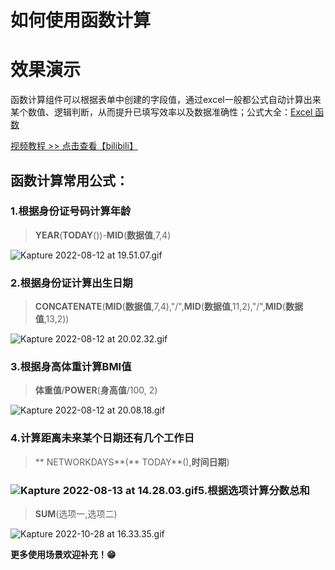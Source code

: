 # 如何使用函数计算

<a name="VGZ8m"></a>

# 效果演示

函数计算组件可以根据表单中创建的字段值，通过excel一般都公式自动计算出来某个数值、逻辑判断，从而提升已填写效率以及数据准确性；公式大全：[Excel 函数](https://support.microsoft.com/zh-cn/office/excel-%E5%87%BD%E6%95%B0-%E6%8C%89%E7%B1%BB%E5%88%AB%E5%88%97%E5%87%BA-5f91f4e9-7b42-46d2-9bd1-63f26a86c0eb)

[视频教程 >> 点击查看【bilibili】](https://player.bilibili.com/player.html?bvid=BV16B4y157EA)

## 函数计算常用公式：

<a name="g1yPh"></a>

### 1.根据身份证号码计算年龄

> **YEAR**(**TODAY**())-**MID**(**数据值**,7,4)

![Kapture 2022-08-12 at 19.51.07.gif](https://oss.tduckcloud.com/1660305137457-3dcf301e-0417-4096-936f-e8ddc1827581.gif)
<a name="yoKPj"></a>

### 2.根据身份证计算出生日期

> **CONCATENATE**(**MID**(**数据值**,7,4),"/",**MID**(**数据值**,11,2),"/",**MID**(**数据值**,13,2))

![Kapture 2022-08-12 at 20.02.32.gif](https://oss.tduckcloud.com/1660305781159-6d1664f7-086d-4cf4-ac40-50527f3c9ecb.gif)


### 3.根据身高体重计算BMI值

> **体重值**/**POWER**(**身高值**/100, 2)

![Kapture 2022-08-12 at 20.08.18.gif](https://oss.tduckcloud.com/1660306122185-7c485f19-14ad-4128-849a-a791de88529a.gif)
<a name="J7JvC"></a>

### 4.计算距离未来某个日期还有几个工作日

> ** NETWORKDAYS**(** TODAY**(),**时间日期**)

<a name="JAUq7"></a>

### ![Kapture 2022-08-13 at 14.28.03.gif](https://oss.tduckcloud.com/1660372158133-857067bd-2ed2-4037-97af-f0fbec156610.gif)5.根据选项计算分数总和

> **SUM**(选项一,选项二)

![Kapture 2022-10-28 at 16.33.35.gif](https://oss.tduckcloud.com/1666946039943-9fca95ef-8489-4a5b-be27-c96e4244096f.gif)

**更多使用场景欢迎补充！😁**
